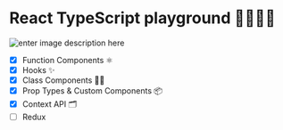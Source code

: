 # React TypeScript playground 🐱‍👤🐱‍🏍

![enter image description here](https://ionicframework.com/blog/wp-content/uploads/2019/02/typescript-in-react.png)

- [x] Function Components ⚛️
- [x] Hooks ✨
- [x] Class Components 👴🏻
- [x] Prop Types & Custom Components 📦
- [x] Context API 🗂️
- [ ] Redux
